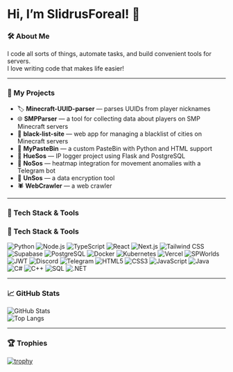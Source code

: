 # Hi, I’m SlidrusForeal! 🚀

### 🛠 About Me
I code all sorts of things, automate tasks, and build convenient tools for servers.  
I love writing code that makes life easier!

---

### 🔧 My Projects

- 🏷 **Minecraft-UUID-parser** — parses UUIDs from player nicknames  
- 🌐 **SMPParser** — a tool for collecting data about players on SMP Minecraft servers  
- 🚫 **black-list-site** — web app for managing a blacklist of cities on Minecraft servers  
- 📝 **MyPasteBin** — a custom PasteBin with Python and HTML support  
- 🎨 **HueSos** — IP logger project using Flask and PostgreSQL  
- 🤖 **NoSos** — heatmap integration for movement anomalies with a Telegram bot  
- 🔐 **UnSos** — a data encryption tool  
- 🕷️ **WebCrawler** — a web crawler

---

### 🧰 Tech Stack & Tools

### 🧰 Tech Stack & Tools

![Python](https://img.shields.io/badge/Python-3.12-blue?style=for-the-badge&logo=python)
![Node.js](https://img.shields.io/badge/Node.js-16-green?style=for-the-badge&logo=node.js&logoColor=white)
![TypeScript](https://img.shields.io/badge/TypeScript-5.1-blue?style=for-the-badge&logo=typescript&logoColor=white)
![React](https://img.shields.io/badge/React-18.2.0-blue?style=for-the-badge&logo=react&logoColor=white)
![Next.js](https://img.shields.io/badge/Next.js-13-black?style=for-the-badge&logo=next.js&logoColor=white)
![Tailwind CSS](https://img.shields.io/badge/Tailwind_CSS-3.3.2-teal?style=for-the-badge&logo=tailwind-css&logoColor=white)
![Supabase](https://img.shields.io/badge/Supabase-2.0-purple?style=for-the-badge&logo=supabase&logoColor=white)
![PostgreSQL](https://img.shields.io/badge/PostgreSQL-14-blue?style=for-the-badge&logo=postgresql&logoColor=white)
![Docker](https://img.shields.io/badge/Docker-24.0.6-blue?style=for-the-badge&logo=docker&logoColor=white)
![Kubernetes](https://img.shields.io/badge/Kubernetes-1.27-blue?style=for-the-badge&logo=kubernetes&logoColor=white)
![Vercel](https://img.shields.io/badge/Vercel-Deploy-black?style=for-the-badge&logo=vercel&logoColor=white)
![SPWorlds](https://img.shields.io/badge/SPWorlds-Payments-red?style=for-the-badge&logo=spworlds)
![JWT](https://img.shields.io/badge/JWT-Authentication-ff69b4?style=for-the-badge&logo=json-web-tokens)
![Discord](https://img.shields.io/badge/Discord-Bot-5865F2?style=for-the-badge&logo=discord&logoColor=white)
![Telegram](https://img.shields.io/badge/Telegram-2CA5E0?style=for-the-badge&logo=telegram&logoColor=white)
![HTML5](https://img.shields.io/badge/HTML5-E34F26?style=for-the-badge&logo=html5&logoColor=white)
![CSS3](https://img.shields.io/badge/CSS3-1572B6?style=for-the-badge&logo=css3&logoColor=white)
![JavaScript](https://img.shields.io/badge/JavaScript-F7DF1E?style=for-the-badge&logo=javascript&logoColor=black)
![Java](https://img.shields.io/badge/Java-ED8B00?style=for-the-badge&logo=java&logoColor=white)
![C#](https://img.shields.io/badge/C%23-239120?style=for-the-badge&logo=c-sharp&logoColor=white)
![C++](https://img.shields.io/badge/C%2B%2B-00599C?style=for-the-badge&logo=c%2B%2B&logoColor=white)
![SQL](https://img.shields.io/badge/SQL-4479A1?style=for-the-badge&logo=sqlite&logoColor=white)
![.NET](https://img.shields.io/badge/.NET-512BD4?style=for-the-badge&logo=dotnet&logoColor=white)


---

### 📈 GitHub Stats

![GitHub Stats](https://github-readme-stats.vercel.app/api?username=SlidrusForeal&show_icons=true&theme=radical)  
![Top Langs](https://github-readme-stats.vercel.app/api/top-langs/?username=SlidrusForeal&layout=compact&theme=tokyonight)

---

### 🏆 Trophies

[![trophy](https://github-profile-trophy.vercel.app/?username=SlidrusForeal&theme=dracula)](https://github.com/ryo-ma/github-profile-trophy)
